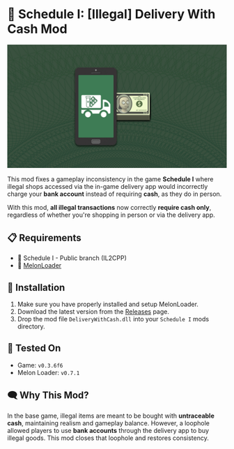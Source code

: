 # 💸 Schedule I: [Illegal] Delivery With Cash Mod
![Delivery With Cash image](./assets/DeliveryWithCash.jpg)

This mod fixes a gameplay inconsistency in the game **Schedule I** where illegal shops accessed via the in-game delivery app would incorrectly charge your **bank account** instead of requiring **cash**, as they do in person.

With this mod, **all illegal transactions** now correctly **require cash only**, regardless of whether you're shopping in person or via the delivery app.


## 📋 Requirements

- 💊 Schedule I - Public branch (IL2CPP)
- 🍉 [MelonLoader](https://github.com/LavaGang/MelonLoader)

## 🔧 Installation

1. Make sure you have properly installed and setup MelonLoader.
2. Download the latest version from the [Releases](https://github.com/unpatch/DeliveryWithCash/releases) page.
3. Drop the mod file `DeliveryWithCash.dll` into your `Schedule I` mods directory.

## 🧪 Tested On

- Game: `v0.3.6f6`
- Melon Loader: `v0.7.1`


## 🗨️ Why This Mod?

In the base game, illegal items are meant to be bought with **untraceable cash**, maintaining realism and gameplay balance. However, a loophole allowed players to use **bank accounts** through the delivery app to buy illegal goods. This mod closes that loophole and restores consistency.
